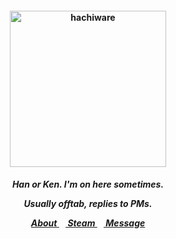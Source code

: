 <h4 align="center">
<img src="https://i.scdn.co/image/ab67616d0000b273cd6d52bad5979929df0bfc14"width="250" height="250" alt="hachiware">
<br>
</h4>
<h5 align="center">
  Han or Ken. I'm on here sometimes.
<p align> Usually offtab, replies to PMs. </p>
  
<a href=https://rentry.co/su> About </a>⠀<a href=https://steamcommunity.com/id/katocha/> Steam </a>⠀<a href=https://neospring.org/@gantz> Message </a>
